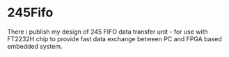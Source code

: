 # 245Fifo

There i publish my design of 245 FIFO data transfer unit - for use with FT2232H chip to provide fast data exchange between PC and FPGA based embedded system.
